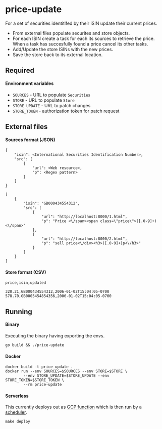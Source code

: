 # price-update

For a set of securities identitifed by their ISIN update their current prices.


- From external files populate securites and store objects.
- For each ISIN create a task for each its sources to retrieve the price. When a task has succesfully found a price cancel its other tasks.
- Add/Update the store ISINs with the new prices.
- Save the store back to its external location.


## Required

#### Environment variables

- `SOURCES` - URL to populate `Securities`
- `STORE` - URL to populate `Store`
- `STORE_UPDATE` - URL to patch changes
- `STORE_TOKEN` - authorization token for patch request

## External files

#### Sources format (JSON)


```
{
    "isin": <International Securities Identification Number>,
    "src": [
        {
            "url": <Web resource>,
            "p": <Regex pattern>
        }
    ]
}
```

```
[
    {
        "isin": "GB000434554312",
        "src": [
            {
                "url": "http://localhost:8000/1.html",
                "p": "Price <\/span><span class=\"price\">([.0-9]+)<\/span>"
            },
            {
                "url": "http://localhost:8000/2.html",
                "p": "sell price<\/div><h3>([.0-9]+)p<\/h3>"
            }
        ]
    }
]

```

#### Store format (CSV)

```
price,isin,updated
```


```
320.21,GB000434554312,2006-01-02T15:04:05-0700
578.70,GB0005454854356,2006-01-02T15:04:05-0700
```

## Running

#### Binary

Executing the binary having exporting the envs.

```
go build && ./price-update
```

#### Docker

```
docker build -t price-update .
docker run --env SOURCES=$SOURCES --env STORE=$STORE \
        --env STORE_UPDATE=$STORE_UPDATE --env STORE_TOKEN=$STORE_TOKEN \
        --rm price-update
```

#### Serverless

This currently deploys out as [GCP function](https://cloud.google.com/functions/) which is then run by a [scheduler](https://cloud.google.com/scheduler/).

```
make deploy
```
